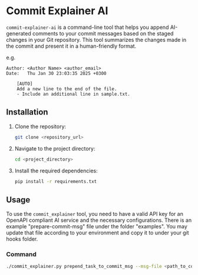 # Commit Explainer AI

`commit-explainer-ai` is a command-line tool that helps you append AI-generated comments to your commit messages based on the staged changes in your Git repository.
This tool summarizes the changes made in the commit and present it in a human-friendly format.

e.g.
```
Author: <Author Name> <author_email> 
Date:   Thu Jan 30 23:03:35 2025 +0300

    [AUTO]
    Add a new line to the end of the file.
    - Include an additional line in sample.txt.
```

## Installation

1. Clone the repository:
    ```sh
    git clone <repository_url>
    ```

2. Navigate to the project directory:
    ```sh
    cd <project_directory>
    ```

3. Install the required dependencies:
    ```sh
    pip install -r requirements.txt
    ```

## Usage

To use the `commit_explainer` tool, you need to have a valid API key for an OpenAPI compliant AI service and the necessary configurations. There is an example "prepare-commit-msg" file under the folder "examples".
You may update that file according to your environment and copy it to under your git hooks folder.

### Command

```sh
./commit_explainer.py prepend_task_to_commit_msg --msg-file <path_to_commit_msg_file> --commit-source <commit_source> --model <model_name> --base-url <base_url> --api-key <api_key> --branch-prefixes <branch_prefixes>


